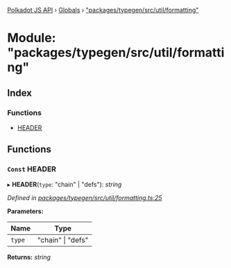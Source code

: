 [Polkadot JS API](../README.md) › [Globals](../globals.md) › ["packages/typegen/src/util/formatting"](_packages_typegen_src_util_formatting_.md)

# Module: "packages/typegen/src/util/formatting"

## Index

### Functions

* [HEADER](_packages_typegen_src_util_formatting_.md#const-header)

## Functions

### `Const` HEADER

▸ **HEADER**(`type`: "chain" | "defs"): *string*

*Defined in [packages/typegen/src/util/formatting.ts:25](https://github.com/polkadot-js/api/blob/1922676bd7/packages/typegen/src/util/formatting.ts#L25)*

**Parameters:**

Name | Type |
------ | ------ |
`type` | "chain" &#124; "defs" |

**Returns:** *string*
